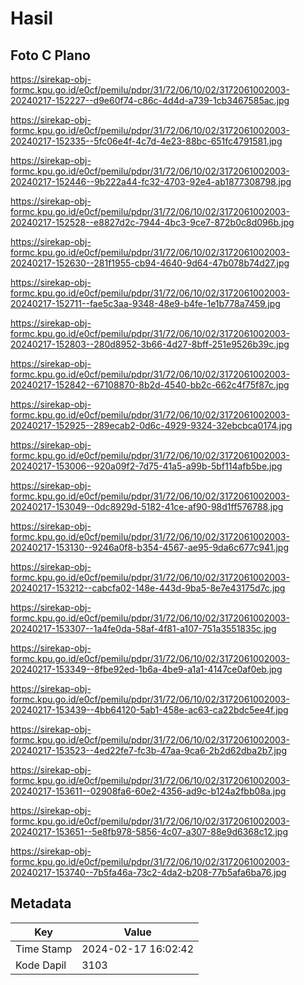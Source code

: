 # Hasil

## Foto C Plano

https://sirekap-obj-formc.kpu.go.id/e0cf/pemilu/pdpr/31/72/06/10/02/3172061002003-20240217-152227--d9e60f74-c86c-4d4d-a739-1cb3467585ac.jpg

https://sirekap-obj-formc.kpu.go.id/e0cf/pemilu/pdpr/31/72/06/10/02/3172061002003-20240217-152335--5fc06e4f-4c7d-4e23-88bc-651fc4791581.jpg

https://sirekap-obj-formc.kpu.go.id/e0cf/pemilu/pdpr/31/72/06/10/02/3172061002003-20240217-152446--9b222a44-fc32-4703-92e4-ab1877308798.jpg

https://sirekap-obj-formc.kpu.go.id/e0cf/pemilu/pdpr/31/72/06/10/02/3172061002003-20240217-152528--e8827d2c-7944-4bc3-9ce7-872b0c8d096b.jpg

https://sirekap-obj-formc.kpu.go.id/e0cf/pemilu/pdpr/31/72/06/10/02/3172061002003-20240217-152630--281f1955-cb94-4640-9d64-47b078b74d27.jpg

https://sirekap-obj-formc.kpu.go.id/e0cf/pemilu/pdpr/31/72/06/10/02/3172061002003-20240217-152711--fae5c3aa-9348-48e9-b4fe-1e1b778a7459.jpg

https://sirekap-obj-formc.kpu.go.id/e0cf/pemilu/pdpr/31/72/06/10/02/3172061002003-20240217-152803--280d8952-3b66-4d27-8bff-251e9526b39c.jpg

https://sirekap-obj-formc.kpu.go.id/e0cf/pemilu/pdpr/31/72/06/10/02/3172061002003-20240217-152842--67108870-8b2d-4540-bb2c-662c4f75f87c.jpg

https://sirekap-obj-formc.kpu.go.id/e0cf/pemilu/pdpr/31/72/06/10/02/3172061002003-20240217-152925--289ecab2-0d6c-4929-9324-32ebcbca0174.jpg

https://sirekap-obj-formc.kpu.go.id/e0cf/pemilu/pdpr/31/72/06/10/02/3172061002003-20240217-153006--920a09f2-7d75-41a5-a99b-5bf114afb5be.jpg

https://sirekap-obj-formc.kpu.go.id/e0cf/pemilu/pdpr/31/72/06/10/02/3172061002003-20240217-153049--0dc8929d-5182-41ce-af90-98d1ff576788.jpg

https://sirekap-obj-formc.kpu.go.id/e0cf/pemilu/pdpr/31/72/06/10/02/3172061002003-20240217-153130--9246a0f8-b354-4567-ae95-9da6c677c941.jpg

https://sirekap-obj-formc.kpu.go.id/e0cf/pemilu/pdpr/31/72/06/10/02/3172061002003-20240217-153212--cabcfa02-148e-443d-9ba5-8e7e43175d7c.jpg

https://sirekap-obj-formc.kpu.go.id/e0cf/pemilu/pdpr/31/72/06/10/02/3172061002003-20240217-153307--1a4fe0da-58af-4f81-a107-751a3551835c.jpg

https://sirekap-obj-formc.kpu.go.id/e0cf/pemilu/pdpr/31/72/06/10/02/3172061002003-20240217-153349--8fbe92ed-1b6a-4be9-a1a1-4147ce0af0eb.jpg

https://sirekap-obj-formc.kpu.go.id/e0cf/pemilu/pdpr/31/72/06/10/02/3172061002003-20240217-153439--4bb64120-5ab1-458e-ac63-ca22bdc5ee4f.jpg

https://sirekap-obj-formc.kpu.go.id/e0cf/pemilu/pdpr/31/72/06/10/02/3172061002003-20240217-153523--4ed22fe7-fc3b-47aa-9ca6-2b2d62dba2b7.jpg

https://sirekap-obj-formc.kpu.go.id/e0cf/pemilu/pdpr/31/72/06/10/02/3172061002003-20240217-153611--02908fa6-60e2-4356-ad9c-b124a2fbb08a.jpg

https://sirekap-obj-formc.kpu.go.id/e0cf/pemilu/pdpr/31/72/06/10/02/3172061002003-20240217-153651--5e8fb978-5856-4c07-a307-88e9d6368c12.jpg

https://sirekap-obj-formc.kpu.go.id/e0cf/pemilu/pdpr/31/72/06/10/02/3172061002003-20240217-153740--7b5fa46a-73c2-4da2-b208-77b5afa6ba76.jpg


## Metadata

| Key        | Value               |
| ---------- | ------------------- |
| Time Stamp | 2024-02-17 16:02:42 |
| Kode Dapil | 3103                |



